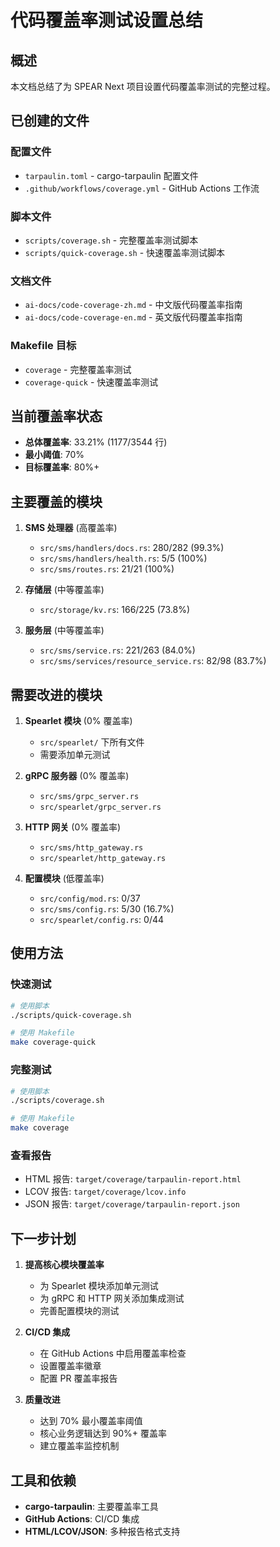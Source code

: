 # 代码覆盖率测试设置总结

## 概述

本文档总结了为 SPEAR Next 项目设置代码覆盖率测试的完整过程。

## 已创建的文件

### 配置文件
- `tarpaulin.toml` - cargo-tarpaulin 配置文件
- `.github/workflows/coverage.yml` - GitHub Actions 工作流

### 脚本文件
- `scripts/coverage.sh` - 完整覆盖率测试脚本
- `scripts/quick-coverage.sh` - 快速覆盖率测试脚本

### 文档文件
- `ai-docs/code-coverage-zh.md` - 中文版代码覆盖率指南
- `ai-docs/code-coverage-en.md` - 英文版代码覆盖率指南

### Makefile 目标
- `coverage` - 完整覆盖率测试
- `coverage-quick` - 快速覆盖率测试

## 当前覆盖率状态

- **总体覆盖率**: 33.21% (1177/3544 行)
- **最小阈值**: 70%
- **目标覆盖率**: 80%+

## 主要覆盖的模块

1. **SMS 处理器** (高覆盖率)
   - `src/sms/handlers/docs.rs`: 280/282 (99.3%)
   - `src/sms/handlers/health.rs`: 5/5 (100%)
   - `src/sms/routes.rs`: 21/21 (100%)

2. **存储层** (中等覆盖率)
   - `src/storage/kv.rs`: 166/225 (73.8%)

3. **服务层** (中等覆盖率)
   - `src/sms/service.rs`: 221/263 (84.0%)
   - `src/sms/services/resource_service.rs`: 82/98 (83.7%)

## 需要改进的模块

1. **Spearlet 模块** (0% 覆盖率)
   - `src/spearlet/` 下所有文件
   - 需要添加单元测试

2. **gRPC 服务器** (0% 覆盖率)
   - `src/sms/grpc_server.rs`
   - `src/spearlet/grpc_server.rs`

3. **HTTP 网关** (0% 覆盖率)
   - `src/sms/http_gateway.rs`
   - `src/spearlet/http_gateway.rs`

4. **配置模块** (低覆盖率)
   - `src/config/mod.rs`: 0/37
   - `src/sms/config.rs`: 5/30 (16.7%)
   - `src/spearlet/config.rs`: 0/44

## 使用方法

### 快速测试
```bash
# 使用脚本
./scripts/quick-coverage.sh

# 使用 Makefile
make coverage-quick
```

### 完整测试
```bash
# 使用脚本
./scripts/coverage.sh

# 使用 Makefile
make coverage
```

### 查看报告
- HTML 报告: `target/coverage/tarpaulin-report.html`
- LCOV 报告: `target/coverage/lcov.info`
- JSON 报告: `target/coverage/tarpaulin-report.json`

## 下一步计划

1. **提高核心模块覆盖率**
   - 为 Spearlet 模块添加单元测试
   - 为 gRPC 和 HTTP 网关添加集成测试
   - 完善配置模块的测试

2. **CI/CD 集成**
   - 在 GitHub Actions 中启用覆盖率检查
   - 设置覆盖率徽章
   - 配置 PR 覆盖率报告

3. **质量改进**
   - 达到 70% 最小覆盖率阈值
   - 核心业务逻辑达到 90%+ 覆盖率
   - 建立覆盖率监控机制

## 工具和依赖

- **cargo-tarpaulin**: 主要覆盖率工具
- **GitHub Actions**: CI/CD 集成
- **HTML/LCOV/JSON**: 多种报告格式支持